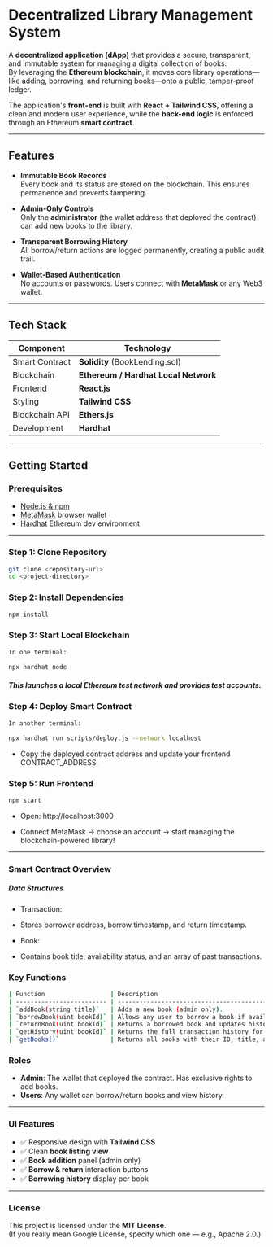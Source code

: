 # Decentralized Library Management System 

A **decentralized application (dApp)** that provides a secure, transparent, and immutable system for managing a digital collection of books.  
By leveraging the **Ethereum blockchain**, it moves core library operations—like adding, borrowing, and returning books—onto a public, tamper-proof ledger.  

The application's **front-end** is built with **React + Tailwind CSS**, offering a clean and modern user experience, while the **back-end logic** is enforced through an Ethereum **smart contract**.

---

## Features

- **Immutable Book Records**  
  Every book and its status are stored on the blockchain. This ensures permanence and prevents tampering.

- **Admin-Only Controls**  
  Only the **administrator** (the wallet address that deployed the contract) can add new books to the library.

- **Transparent Borrowing History**  
  All borrow/return actions are logged permanently, creating a public audit trail.

- **Wallet-Based Authentication**  
  No accounts or passwords. Users connect with **MetaMask** or any Web3 wallet.

---

## Tech Stack

| Component       | Technology |
|-----------------|------------|
| Smart Contract  | **Solidity** (BookLending.sol) |
| Blockchain      | **Ethereum / Hardhat Local Network** |
| Frontend        | **React.js** |
| Styling         | **Tailwind CSS** |
| Blockchain API  | **Ethers.js** |
| Development     | **Hardhat** |

---

## Getting Started

### Prerequisites
- [Node.js & npm](https://nodejs.org/)  
- [MetaMask](https://metamask.io/) browser wallet  
- [Hardhat](https://hardhat.org/) Ethereum dev environment  

---

### Step 1: Clone Repository
```bash
git clone <repository-url>
cd <project-directory>
```

### Step 2: Install Dependencies
```bash
npm install
```

### Step 3: Start Local Blockchain
```bash
In one terminal:

npx hardhat node

```
##### This launches a local Ethereum test network and provides test accounts.

### Step 4: Deploy Smart Contract
```bash
In another terminal:

npx hardhat run scripts/deploy.js --network localhost
```

- Copy the deployed contract address and update your frontend CONTRACT_ADDRESS.

### Step 5: Run Frontend
```bash
npm start

```
* Open: http://localhost:3000

* Connect MetaMask → choose an account → start managing the blockchain-powered library!

----

### Smart Contract Overview

##### Data Structures

* Transaction:
* Stores borrower address, borrow timestamp, and return timestamp.

* Book:
* Contains book title, availability status, and an array of past transactions.

### Key Functions
```bash
| Function                  | Description                                                |
| ------------------------- | ---------------------------------------------------------- |
| `addBook(string title)`   | Adds a new book (admin only).                              |
| `borrowBook(uint bookId)` | Allows any user to borrow a book if available.             |
| `returnBook(uint bookId)` | Returns a borrowed book and updates history.               |
| `getHistory(uint bookId)` | Returns the full transaction history for a book.           |
| `getBooks()`              | Returns all books with their ID, title, and borrow status. |

```

### Roles

- **Admin**: The wallet that deployed the contract. Has exclusive rights to add books.  
- **Users**: Any wallet can borrow/return books and view history.

---

### UI Features

- ✅ Responsive design with **Tailwind CSS**  
- ✅ Clean **book listing view**  
- ✅ **Book addition** panel (admin only)  
- ✅ **Borrow & return** interaction buttons  
- ✅ **Borrowing history** display per book  

---

###  License

This project is licensed under the **MIT License**.  
(If you really mean Google License, specify which one — e.g., Apache 2.0.)
